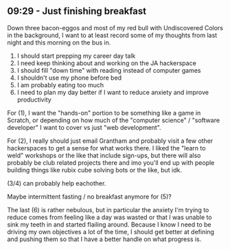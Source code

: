 ## 09:29 - Just finishing breakfast

Down three bacon-eggos and most of my red bull with Undiscovered Colors in the background, I want to at least record some of my thoughts from last night and this morning on the bus in.

1. I should start prepping my career day talk
2. I need keep thinking about and working on the JA hackerspace
3. I should fill "down time" with reading instead of computer games
4. I shouldn't use my phone before bed
5. I am probably eating too much
6. I need to plan my day better if I want to reduce anxiety and improve productivity

For (1), I want the "hands-on" portion to be something like a game in Scratch,
or depending on how much of the "computer science" / "software developer" I want to cover vs just "web development".

For (2), I really should just email Grantham and probably visit a few other hackerspaces to get a sense for what works there.
I liked the "learn to weld" workshops or the like that include sign-ups, but there will also probably be club related projects
there and imo you'll end up with people building things like rubix cube solving bots or the like, but idk.

(3/4) can probably help eachother.

Maybe intermittent fasting / no breakfast anymore for (5)?

The last (6) is rather nebulous, but in particular the anxiety I'm trying to reduce comes from feeling like
a day was wasted or that I was unable to sink my teeth in and started flailing around. Because I know I need
to be driving my own objectives a lot of the time, I should get better at defining and pushing them so that I
have a better handle on what progress is.
